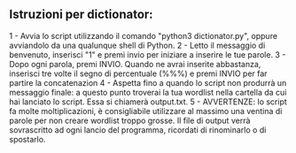 ## Istruzioni per dictionator:

1 - Avvia lo script utilizzando il comando "python3 dictionator.py", oppure avviandolo da una qualunque shell di Python.
2 - Letto il messaggio di benvenuto, inserisci "1" e premi invio per iniziare a inserire le tue parole.
3 - Dopo ogni parola, premi INVIO. Quando ne avrai inserite abbastanza, inserisci tre volte il segno di percentuale (%%%) e premi INVIO per far partire la concatenazion
4 - Aspetta fino a quando lo script non produrrà un messaggio finale: a questo punto troverai la tua wordlist nella cartella da cui hai lanciato lo script. Essa si chiamerà output.txt.
5 - AVVERTENZE: lo script fa molte moltiplicazioni, è consigliabile utilizzare al massimo una ventina di parole per non creare wordlist troppo grosse. Il file di output verrà sovrascritto ad ogni lancio del programma, ricordati di rinominarlo o di spostarlo.
